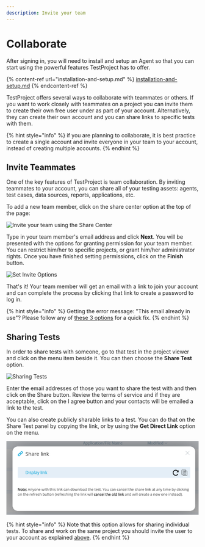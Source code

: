 ```yaml
---
description: Invite your team
---
```


# Collaborate

After signing in, you will need to install and setup an Agent so that you can start using the powerful features TestProject has to offer.

{% content-ref url="installation-and-setup.md" %}
[installation-and-setup.md](installation-and-setup.md)
{% endcontent-ref %}

TestProject offers several ways to collaborate with teammates or others. If you want to work closely with teammates on a project you can invite them to create their own free user under as part of your account. Alternatively, they can create their own account and you can share links to specific tests with them.&#x20;

{% hint style="info" %}
if you are planning to collaborate, it is best practice to create a single account and invite everyone in your team to your account, instead of creating multiple accounts.
{% endhint %}

## Invite Teammates

One of the key features of TestProject is team collaboration. By inviting teammates to your account, you can share all of your testing assets: agents, test cases, data sources, reports, applications, etc.&#x20;

To add a new team member, click on the share center option at the top of the page:

![Invite your team using the Share Center](<../.gitbook/assets/image (419).png>)

Type in your team member's email address and click **Next**. You will be presented with the options for granting permission for your team member. You can restrict him/her to specific projects, or grant him/her administrator rights. Once you have finished setting permissions, click on the **Finish** button.



![Set Invite Options](<../.gitbook/assets/image (423).png>)

That's it! Your team member will get an email with a link to join your account and can complete the process by clicking that link to create a password to log in.

{% hint style="info" %}
Getting the error message: "This email already in use"? Please follow any of [these 3 options](https://intercom.help/testprojectio/en/articles/3572408-can-t-add-a-team-member-to-my-account-because-the-email-is-already-in-use) for a quick fix.
{% endhint %}

## Sharing Tests

In order to share tests with someone, go to that test in the project viewer and click on the menu item beside it. You can then choose the **Share Test** option.

![Sharing Tests](<../.gitbook/assets/image (420).png>)

Enter the email addresses of those you want to share the test with and then click on the Share button. Review the terms of service and if they are acceptable, click on the I agree button and your contacts will be emailed a link to the test.&#x20;

You can also create publicly sharable links to a test. You can do that on the Share Test panel by copying the link, or by using the **Get Direct Link** option on the menu.

![Sharing Tests](<../.gitbook/assets/image (454) (1) (1) (1).png>)

{% hint style="info" %}
Note that this option allows for sharing individual tests. To share and work on the same project you should invite the user to your account as explained [above](creating-an-account.md#inviting-teammates-to-your-account).
{% endhint %}
